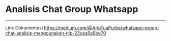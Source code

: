 # Analisis Chat Group Whatsapp
---
Link Dokumentasi https://medium.com/@ArioTuaPurba/whatsapp-group-chat-analisis-menggunakan-nlp-23cea5a9be70
